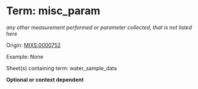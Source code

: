 # Term: misc_param

*any other measurement performed or parameter collected, that is not listed here*

Origin: [MIXS:0000752](https://w3id.org/mixs/0000752)

Example: None

Sheet(s) containing term: water_sample_data

**Optional or context dependent**